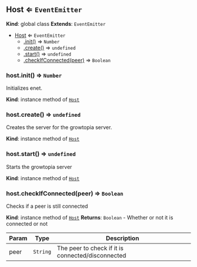<a name="Host"></a>

## Host ⇐ <code>EventEmitter</code>
**Kind**: global class
**Extends**: <code>EventEmitter</code>

* [Host](#Host) ⇐ <code>EventEmitter</code>
    * [.init()](#Host+init) ⇒ <code>Number</code>
    * [.create()](#Host+create) ⇒ <code>undefined</code>
    * [.start()](#Host+start) ⇒ <code>undefined</code>
    * [.checkIfConnected(peer)](#Host+checkIfConnected) ⇒ <code>Boolean</code>

<a name="Host+init"></a>

### host.init() ⇒ <code>Number</code>
Initializes enet.

**Kind**: instance method of [<code>Host</code>](#Host)
<a name="Host+create"></a>

### host.create() ⇒ <code>undefined</code>
Creates the server for the growtopia server.

**Kind**: instance method of [<code>Host</code>](#Host)
<a name="Host+start"></a>

### host.start() ⇒ <code>undefined</code>
Starts the growtopia server

**Kind**: instance method of [<code>Host</code>](#Host)
<a name="Host+checkIfConnected"></a>

### host.checkIfConnected(peer) ⇒ <code>Boolean</code>
Checks if a peer is still connected

**Kind**: instance method of [<code>Host</code>](#Host)
**Returns**: <code>Boolean</code> - Whether or not it is connected or not

| Param | Type | Description |
| --- | --- | --- |
| peer | <code>String</code> | The peer to check if it is connected/disconnected |